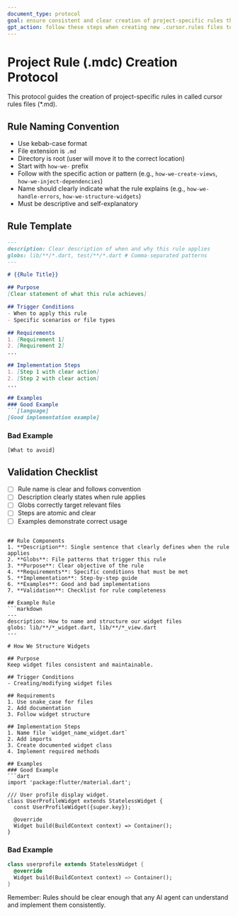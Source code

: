 ```yaml
---
document_type: protocol
goal: ensure consistent and clear creation of project-specific rules that AI can understand and follow
gpt_action: follow these steps when creating new .cursor.rules files to maintain project conventions
---
```


# Project Rule (.mdc) Creation Protocol

This protocol guides the creation of project-specific rules in called cursor rules files (*.md).

## Rule Naming Convention
- Use kebab-case format
- File extension is `.md`
- Directory is root (user will move it to the correct location)
- Start with `how-we-` prefix 
- Follow with the specific action or pattern (e.g., `how-we-create-views`, `how-we-inject-dependencies`)
- Name should clearly indicate what the rule explains (e.g., `how-we-handle-errors`, `how-we-structure-widgets`)
- Must be descriptive and self-explanatory

## Rule Template
```markdown
---
description: Clear description of when and why this rule applies
globs: lib/**/*.dart, test/**/*.dart # Comma-separated patterns
---

# {{Rule Title}}

## Purpose
[Clear statement of what this rule achieves]

## Trigger Conditions
- When to apply this rule
- Specific scenarios or file types

## Requirements
1. [Requirement 1]
2. [Requirement 2]
...

## Implementation Steps
1. [Step 1 with clear action]
2. [Step 2 with clear action]
...

## Examples
### Good Example
```[language]
[Good implementation example]
```

### Bad Example
```[language]
[What to avoid]
```

## Validation Checklist
- [ ] Rule name is clear and follows convention
- [ ] Description clearly states when rule applies
- [ ] Globs correctly target relevant files
- [ ] Steps are atomic and clear
- [ ] Examples demonstrate correct usage
```

## Rule Components
1. **Description**: Single sentence that clearly defines when the rule applies
2. **Globs**: File patterns that trigger this rule
3. **Purpose**: Clear objective of the rule
4. **Requirements**: Specific conditions that must be met
5. **Implementation**: Step-by-step guide
6. **Examples**: Good and bad implementations
7. **Validation**: Checklist for rule completeness

## Example Rule
```markdown
---
description: How to name and structure our widget files
globs: lib/**/*_widget.dart, lib/**/*_view.dart
---

# How We Structure Widgets

## Purpose
Keep widget files consistent and maintainable.

## Trigger Conditions
- Creating/modifying widget files

## Requirements
1. Use snake_case for files
2. Add documentation
3. Follow widget structure

## Implementation Steps
1. Name file `widget_name_widget.dart`
2. Add imports
3. Create documented widget class
4. Implement required methods

## Examples
### Good Example
```dart
import 'package:flutter/material.dart';

/// User profile display widget.
class UserProfileWidget extends StatelessWidget {
  const UserProfileWidget({super.key});

  @override
  Widget build(BuildContext context) => Container();
}
```

### Bad Example
```dart
class userprofile extends StatelessWidget {
  @override
  Widget build(BuildContext context) => Container();
}
```

Remember: Rules should be clear enough that any AI agent can understand and implement them consistently.
